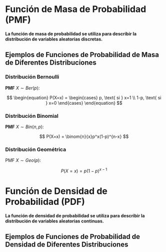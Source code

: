 
# Función de Masa de Probabilidad (PMF) 

**La función de masa de probabilidad se utiliza para describir la distribución de variables aleatorias discretas.**

## Ejemplos de Funciones de Probabilidad de Masa de Diferentes Distribuciones

### Distribución Bernoulli

**PMF** $X \sim Ber(p)$:

$$
\begin{equation}
P(X=x) = \begin{cases}
p, \text{ si } x=1 \\
1-p, \text{ si } x=0
\end{cases}
\end{equation}
$$

### Distribución Binomial

**PMF** $X \sim Bin(n,p)$:

$$
P(X=x) = \binom{n}{x}p^x(1-p)^{n-x} 
$$

### Distribución Geométrica

PMF $X \sim Geo(p)$:

$$
P(X=x) = p(1-p)^{x-1}
$$
# Función de Densidad de Probabilidad (PDF)

**La función de densidad de probabilidad se utiliza para describir la distribución de variables aleatorias continuas.**

## Ejemplos de Funciones de Probabilidad de Densidad de Diferentes Distribuciones

